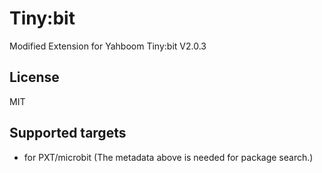 # Tiny:bit

Modified Extension for Yahboom Tiny:bit V2.0.3

## License

MIT

## Supported targets

* for PXT/microbit
(The metadata above is needed for package search.)
